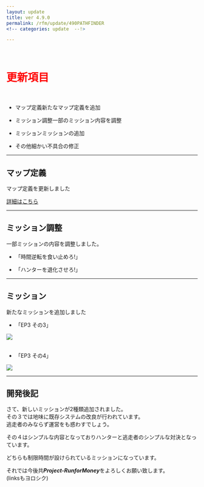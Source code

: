```yaml
---
layout: update
title: ver 4.9.0
permalink: /rfm/update/490PATHFINDER 
<!-- categories: update  --!>

---
```

<br>
<h1 id="1"><font color="red">更新項目</font></h1><br>

+ <span class="green-badge">マップ定義</span>新たなマップ定義を追加     

+ <span class="blue-badge">ミッション調整</span>一部のミッション内容を調整   

+ <span class="red-badge">ミッション</span>ミッションの追加  

+ <span class="green-badge">その他</span>細かい不具合の修正 

----------------------------------------------------
## マップ定義    

マップ定義を更新しました     

[詳細はこちら](http://web.njj12.net/rfm/xml/)

----------------------------------------------------
## ミッション調整    

一部ミッションの内容を調整しました。    

+ 「時間逆転を食い止めろ!」

+ 「ハンターを退化させろ!」


----------------------------------------------------
## ミッション  

新たなミッションを追加しました  

+ 「EP3 その3」

<a><img src="http://web.njj12.net/public/images/rfm/JOZ3.png"></a><br><br>

+ 「EP3 その4」

<a><img src="http://web.njj12.net/public/images/rfm/joz4.png"></a>

----------------------------------------------------
## 開発後記  

さて、新しいミッションが2種類追加されました。<br>
その３では地味に既存システムの改良が行われています。<br>
逃走者のみならず運営をも惑わすでしょう。<br>

その４はシンプルな内容となっておりハンターと逃走者のシンプルな対決となっています。<br>

どちらも制限時間が設けられているミッションになっています。<br>





それでは今後共***Project-RunforMoney***をよろしくお願い致します。<br>
(linksもヨロシク)

